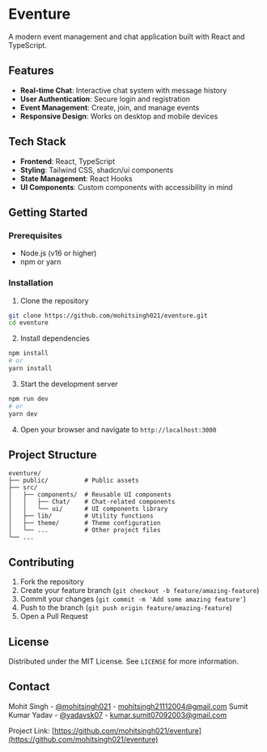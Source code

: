 # Eventure

A modern event management and chat application built with React and TypeScript.

## Features

- **Real-time Chat**: Interactive chat system with message history
- **User Authentication**: Secure login and registration
- **Event Management**: Create, join, and manage events
- **Responsive Design**: Works on desktop and mobile devices

## Tech Stack

- **Frontend**: React, TypeScript
- **Styling**: Tailwind CSS, shadcn/ui components
- **State Management**: React Hooks
- **UI Components**: Custom components with accessibility in mind

## Getting Started

### Prerequisites

- Node.js (v16 or higher)
- npm or yarn

### Installation

1. Clone the repository
```bash
git clone https://github.com/mohitsingh021/eventure.git
cd eventure
```

2. Install dependencies
```bash
npm install
# or
yarn install
```

3. Start the development server
```bash
npm run dev
# or
yarn dev
```

4. Open your browser and navigate to `http://localhost:3000`

## Project Structure

```
eventure/
├── public/          # Public assets
├── src/
│   ├── components/  # Reusable UI components
│   │   ├── Chat/    # Chat-related components
│   │   └── ui/      # UI components library
│   ├── lib/         # Utility functions
│   ├── theme/       # Theme configuration
│   └── ...          # Other project files
└── ...
```

## Contributing

1. Fork the repository
2. Create your feature branch (`git checkout -b feature/amazing-feature`)
3. Commit your changes (`git commit -m 'Add some amazing feature'`)
4. Push to the branch (`git push origin feature/amazing-feature`)
5. Open a Pull Request

## License

Distributed under the MIT License. See `LICENSE` for more information.

## Contact

Mohit Singh - [@mohitsingh021](https://twitter.com/mohitsingh021) - mohitsingh21112004@gmail.com
Sumit Kumar Yadav - [@yadavsk07](https://twitter.com/yadav_sk07) - kumar.sumit07092003@gmail.com

Project Link: [https://github.com/mohitsingh021/eventure](https://github.com/mohitsingh021/eventure)
